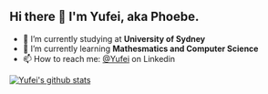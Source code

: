 ## Hi there 👋 I'm Yufei, aka Phoebe.
- 🔭 I’m currently studying at **University of Sydney**
- 🌱 I’m currently learning **Mathesmatics and Computer Science**
- 📫 How to reach me: [@Yufei](http://linkedin.com/in/yufei-zuo-664635117) on Linkedin

[![Yufei's github stats](https://github-readme-stats.vercel.app/api?username=Phoebezuo)](https://github.com/Phoebezuo/github-readme-stats)
